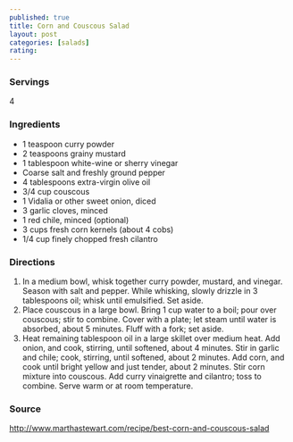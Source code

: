 ```yaml
---
published: true
title: Corn and Couscous Salad
layout: post
categories: [salads]
rating: 
---
```

### Servings
4

### Ingredients
- 1 teaspoon curry powder
- 2 teaspoons grainy mustard
- 1 tablespoon white-wine or sherry vinegar
- Coarse salt and freshly ground pepper
- 4 tablespoons extra-virgin olive oil
- 3/4 cup couscous
- 1 Vidalia or other sweet onion, diced
- 3 garlic cloves, minced
- 1 red chile, minced (optional)
- 3 cups fresh corn kernels (about 4 cobs)
- 1/4 cup finely chopped fresh cilantro

### Directions
1. In a medium bowl, whisk together curry powder, mustard, and vinegar. Season with salt and pepper. While whisking, slowly drizzle in 3 tablespoons oil; whisk until emulsified. Set aside.
2. Place couscous in a large bowl. Bring 1 cup water to a boil; pour over couscous; stir to combine. Cover with a plate; let steam until water is absorbed, about 5 minutes. Fluff with a fork; set aside.
3. Heat remaining tablespoon oil in a large skillet over medium heat. Add onion, and cook, stirring, until softened, about 4 minutes. Stir in garlic and chile; cook, stirring, until softened, about 2 minutes. Add corn, and cook until bright yellow and just tender, about 2 minutes. Stir corn mixture into couscous. Add curry vinaigrette and cilantro; toss to combine. Serve warm or at room temperature.

### Source
<a href="http://www.marthastewart.com/recipe/best-corn-and-couscous-salad" target="new">http://www.marthastewart.com/recipe/best-corn-and-couscous-salad</a>
